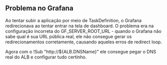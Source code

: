 ## Problema no Grafana

Ao tentar subir a aplicação por meio de TaskDefinition, o Grafana redirecionava ao tentar entrar na tela de dashboard. O problema era na configuração incorreta do GF_SERVER_ROOT_URL - quando o Grafana não sabe qual é sua URL pública real, ele não consegue gerar os redirecionamentos corretamente, causando aqueles erros de redirect loop.

Agora com o !Sub "http://${ALB.DNSName}" ele consegue pegar o DNS real do ALB e configurar tudo certinho.

    